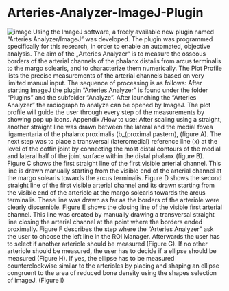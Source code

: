 # Arteries-Analyzer-ImageJ-Plugin
![image](https://github.com/reiservalentina/Arteries-Analyzer-ImageJ-Plugin/assets/137767526/bac18b09-4bcb-48a8-93de-593161775785)
Using the ImageJ software, a freely available new plugin named “Arteries Analyzer/ImageJ” was developed.
The plugin was programmed specifically for this research, in order to enable an automated, objective analysis. The aim of the „Arteries Analyzer“ is to measure the osseous borders of the arterial channels of the phalanx distalis from arcus terminalis to the margo solearis, and to characterize them numerically.
The Plot Profile lists the precise measurements of the arterial channels based on very limited manual input. 
The sequence of processing is as follows:
After starting ImageJ the plugin “Arteries Analyzer” is found under the folder “Plugins” and the subfolder “Analyze”. After launching the “Arteries Analyzer” the radiograph to analyze can be opened by ImageJ.
The plot profile will guide the user through every step of the measurements by showing pop up icons.
Appendix /How to use: 
After scaling using a straight, another straight line was drawn between the lateral and the medial fovea ligamentaria of the phalanx proximalis (b_(proximal pastern), (figure A). 
The next step was to place a transversal (lateromedial) reference line (x) at the level of the coffin joint by connecting the most distal contours of the medial and lateral half of the joint surface within the distal phalanx (figure B).
Figure C shows the first straight line of the first visible arterial channel. This line is drawn manually starting from the visible end of the arterial channel at the margo solearis towards the arcus terminalis. 
Figure D shows the second straight line of the first visible arterial channel and its drawn starting from the visible end of the arteriole at the margo solearis towards the arcus terminalis. These line was drawn as far as the borders of the arteriole were clearly discernible.
Figure E shows the closing line of the visible first arterial channel. This line was created by manually drawing a transversal straight line closing the arterial channel at the point where the borders ended proximally. 
Figure F describes the step where the “Arteries Analyzer” ask the user to choose the left line in the ROI Manager. 
Afterwards the user has to select if another arteriole should be measured (Figure G). 
If no other arteriole should be measured, the user has to decide if a ellipse should be measured (Figure H). 
If yes, the ellipse has to be measured counterclockwise similar to the arterioles by placing and shaping an ellipse congruent to the area of reduced bone density using the shapes selection of imageJ. (Figure I)
